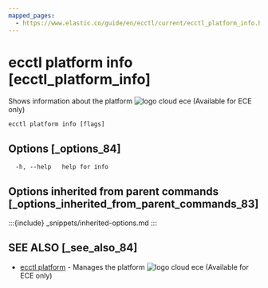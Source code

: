 ```yaml
---
mapped_pages:
  - https://www.elastic.co/guide/en/ecctl/current/ecctl_platform_info.html
---
```


# ecctl platform info [ecctl_platform_info]

Shows information about the platform ![logo cloud ece](https://doc-icons.s3.us-east-2.amazonaws.com/logo_cloud_ece.svg "Supported on {{ece}}") (Available for ECE only)

```
ecctl platform info [flags]
```


## Options [_options_84]

```
  -h, --help   help for info
```


## Options inherited from parent commands [_options_inherited_from_parent_commands_83]

:::{include} _snippets/inherited-options.md
:::


## SEE ALSO [_see_also_84]

* [ecctl platform](/reference/ecctl_platform.md)	 - Manages the platform ![logo cloud ece](https://doc-icons.s3.us-east-2.amazonaws.com/logo_cloud_ece.svg "Supported on {{ece}}") (Available for ECE only)

